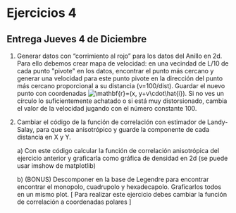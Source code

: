 # Ejercicios 4

## Entrega Jueves 4 de Diciembre

1.  Generar datos con “corrimiento al rojo” para los datos del Anillo en 2d. Para ello debemos crear mapa de velocidad: 
en una vecindad de L/10 de cada punto "pivote" en los datos, encontrar el punto más cercano y generar una velocidad 
para este punto pivote en la dirección del punto más cercano proporcional a su distancia (v=100/dist). 
Guardar el nuevo punto con coordenadas    <img src="https://latex.codecogs.com/gif.latex?\mathbf{r}=(x,&space;y&plus;v\cdot\hat{i})" title="\mathbf{r}=(x, y+v\cdot\hat{i})" />. Si no ves un círculo lo suficientemente achatado o si está muy distorsionado, cambia el valor de la velocidad jugando con el número constante 100.


2. Cambiar el código de la función de correlación con estimador de Landy-Salay, para que sea anisotrópico y guarde la componente 
de cada distancia en X y Y. 

   a) Con este código calcular la función de correlación anisotrópica del ejercicio anterior 
   y graficarla como gráfica de densidad en 2d (se puede usar imshow de matplotlib)
   
   b) (BONUS) Descomponer en la base de Legendre para encontrar encontrar el monopolo, cuadrupolo y hexadecapolo. 
   Graficarlos todos en un mismo plot. [ Para realizar este ejercicio debes cambiar la función de correlación a coordenadas polares ]
  
